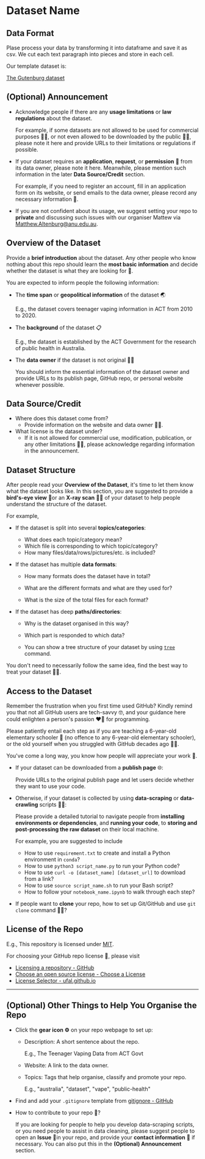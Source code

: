 # Dataset Name

## Data Format
Plase process your data by transforming it into dataframe and save it as csv. We cut each text paragraph into pieces and store in each cell.

Our template dataset is:

[The Gutenburg dataset](https://huggingface.co/datasets/SouthernCrossAI/Project_Gutenberg_Australia)

## (Optional) Announcement

- Acknowledge people if there are any **usage limitations** or **law regulations** about the dataset.

  For example, if some datasets are not allowed to be used for commercial purposes 🙅‍♀️, or not even allowed to be downloaded by the public 🙅‍♂️, please note it here and provide URLs to their limitations or regulations if possible.

- If your dataset requires an **application**, **request**, or **permission** 🤲 from its data owner, please note it here. Meanwhile, please mention such information in the later **Data Source/Credit** section.

  For example, if you need to register an account, fill in an application form on its website, or send emails to the data owner, please record any necessary information 📝.

- If you are not confident about its usage, we suggest setting your repo to **private** and discussing such issues with our organiser Mattew via Matthew.Altenburg@anu.edu.au.

## Overview of the Dataset

Provide a **brief introduction** about the dataset. Any other people who know nothing about this repo should learn the **most basic information** and decide whether the dataset is what they are looking for 🧐.

You are expected to inform people the following information:

- The **time span** or **geopolitical information** of the dataset 🌏

  E.g., the dataset covers teenager vaping information in ACT from 2010 to 2020.

- The **background** of the dataset 📋

  E.g., the dataset is established by the ACT Government for the research of public health in Australia.

- The **data owner** if the dataset is not original 👩‍💼

  You should inform the essential information of the dataset owner and provide URLs to its publish page, GitHub repo, or personal website whenever possible.

## Data Source/Credit

- Where does this dataset come from?
  - Provide information on the website and data owner 👨‍💼.
- What license is the dataset under?
  - If it is not allowed for commercial use, modification, publication, or any other limitations 👩‍⚖️, please acknowledge regarding information in the announcement.

## Dataset Structure

After people read your **Overview of the Dataset**, it's time to let them know what the dataset looks like. In this section, you are suggested to provide a **bird's-eye view** 🦉or an **X-ray scan** 👩‍⚕️ of your dataset to help people understand the structure of the dataset.

For example,

- If the dataset is split into several **topics/categories**:

  - What does each topic/category mean?
  - Which file is corresponding to which topic/category?
  - How many files/data/rows/pictures/etc. is included?

- If the dataset has multiple **data formats**:

  - How many formats does the dataset have in total?
  - What are the different formats and what are they used for?

  - What is the size of the total files for each format?

- If the dataset has deep **paths/directories**:

  - Why is the dataset organised in this way?
  - Which part is responded to which data?
  
  - You can show a tree structure of your dataset by using [`tree`](https://www.geeksforgeeks.org/tree-command-unixlinux/) command. 

You don't need to necessarily follow the same idea, find the best way to treat your dataset 🙇‍♂️.

## Access to the Dataset

Remember the frustration when you first time used GitHub? Kindly remind you that not all GitHub users are tech-savvy 🤓, and your guidance here could enlighten a person's passion ❤️‍🔥 for programming. 

Please patiently entail each step as if you are teaching a 6-year-old elementary schooler 👶 (no offence to any 6-year-old elementary schooler), or the old yourself when you struggled with GitHub decades ago 🙆‍♀️. 

You've come a long way, you know how people will appreciate your work 💙.

- If your dataset can be downloaded from a **publish page** 🌐:

  Provide URLs to the original publish page and let users decide whether they want to use your code.

- Otherwise, if your dataset is collected by using **data-scraping** or **data-crawling** scripts 👩‍💻:

  Please provide a detailed tutorial to navigate people from **installing environments or dependencies**, and **running your code**, to **storing and post-processing the raw dataset** on their local machine. 

  For example, you are suggested to include

  - How to use `requirement.txt` to create and install a Python environment in `conda`?
  - How to use `python3 script_name.py` to run your Python code?
  - How to use `curl -o [dataset_name] [dataset_url]` to download from a link?
  - How to use `source script_name.sh` to run your Bash script?
  - How to follow your `notebook_name.ipynb` to walk through each step?

- If people want to **clone** your repo, how to set up Git/GitHub and use `git clone` command 🧑‍💻?

## License of the Repo

E.g., This repository is licensed under [MIT](https://opensource.org/license/mit).

For choosing your GitHub repo license 📄, please visit

- [Licensing a repository - GitHub](https://docs.github.com/en/repositories/managing-your-repositorys-settings-and-features/customizing-your-repository/licensing-a-repository)
- [Choose an open source license - Choose a License](https://choosealicense.com/)
- [License Selector - ufal.github.io](https://ufal.github.io/public-license-selector/)

---

## (Optional) Other Things to Help You Organise the Repo

- Click the **gear icon ⚙️** on your repo webpage to set up:
  - Description: A short sentence about the repo.
  
    E.g., The Teenager Vaping Data from ACT Govt

  - Website: A link to the data owner.
  
  - Topics: Tags that help organise, classify and promote your repo.
  
    E.g., "australia", "dataset", "vape", "public-health"
  
- Find and add your `.gitignore` template from [gitignore - GitHub](https://github.com/github/gitignore)
  
- How to contribute to your repo 🤝?
  
  If you are looking for people to help you develop data-scraping scripts, or you need people to assist in data cleaning, please suggest people to open an **Issue** 🙋in your repo, and provide your **contact information** 📧 if necessary. You can also put this in the **(Optional) Announcement** section.
